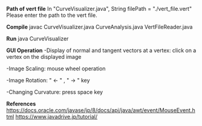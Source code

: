 **Path of vert file**
In "CurveVisualizer.java", 
String filePath = "./vert_file.vert"
Please enter the path to the vert file.

**Compile**
javac CurveVisualizer.java CurveAnalysis.java VertFileReader.java

**Run**
java CurveVisualizer

**GUI Operation**
  -Display of normal and tangent vectors at a vertex: click on a vertex on the displayed image

  -Image Scaling: mouse wheel operation

  -Image Rotation: " <- " , " -> " key

  -Changing Curvature: press space key

**References**
https://docs.oracle.com/javase/jp/8/docs/api/java/awt/event/MouseEvent.html
https://www.javadrive.jp/tutorial/
